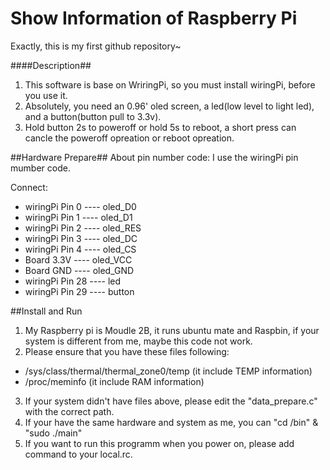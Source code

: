 # Show Information of Raspberry Pi #
Exactly, this is my first github repository~

####Description##
1. This software is base on WriringPi, so you must install wiringPi, before you use it.
2. Absolutely, you need an 0.96' oled screen, a led(low level to light led), and a button(button pull to 3.3v).
3. Hold button 2s to poweroff or hold 5s to reboot, a short press can cancle the poweroff opreation or reboot opreation. 

##Hardware Prepare##
About pin number code: I use the wiringPi pin mumber code. 

Connect:
* wiringPi Pin 0  ----  oled_D0 
* wiringPi Pin 1  ----  oled_D1 
* wiringPi Pin 2  ----  oled_RES 
* wiringPi Pin 3  ----  oled_DC 
* wiringPi Pin 4  ----  oled_CS
* Board 3.3V      ----  oled_VCC
* Board GND       ----  oled_GND
* wiringPi Pin 28 ----  led
* wiringPi Pin 29 ----  button

##Install and Run
1. My Raspberry pi is Moudle 2B, it runs ubuntu mate and Raspbin, if your system is different from me, maybe this code  not work.
2. Please ensure that you have these files following: 
* /sys/class/thermal/thermal_zone0/temp  (it include TEMP information)
* /proc/meminfo  (it include RAM information)
3. If your system didn't have files above, please edit the "data_prepare.c" with the correct path.
4. If your have the same hardware and system as me, you can "cd /bin" & "sudo ./main"
5. If you want to run this programm when you power on, please add command to your local.rc.




